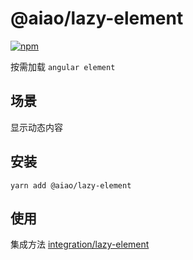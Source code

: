 # @aiao/lazy-element

[![npm][shields-lazy-module]][npm-lazy-module]

按需加载 `angular element`

## 场景

显示动态内容

## 安装

```console
yarn add @aiao/lazy-element
```

## 使用

集成方法 [integration/lazy-element](/integration/lazy-element)

[shields-lazy-module]: https://img.shields.io/npm/v/@aiao/lazy-module?label=&style=flat-square
[npm-lazy-module]: https://www.npmjs.com/@aiao/lazy-module
